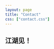 ```yaml
---
layout: page
title: "Contact"
css: ["contact.css"]
---
```

<div class="col s12">
    <h2>江湖见！</h2>  
</div>